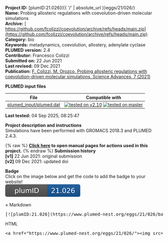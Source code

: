 **Project ID:** [plumID:21.026]({{ '/' | absolute_url }}eggs/21/026/)  
**Name:**  Probing allosteric regulations with coevolution-driven molecular simulations  
**Archive:** [ https://github.com/fcolizzi/coevolution/archive/refs/heads/main.zip](https://github.com/fcolizzi/coevolution/archive/refs/heads/main.zip)  
**Category:**  bio  
**Keywords:**  metadynamics, coevolution, allostery, adenylate cyclase  
**PLUMED version:**  2.4  
**Contributor:**  Francesco Colizzi  
**Submitted on:** 22 Jun 2021  
**Last revised:** 09 Dec 2021  
**Publication:** [F. Colizzi, M. Orozco, Probing allosteric regulations with coevolution-driven molecular simulations. Science Advances. 7 (2021)](http://dx.doi.org/10.1126/sciadv.abj0786)  
  
**PLUMED input files**  
  
| File     | Compatible with |  
|:--------:|:--------:|  
| [plumed_input/plumed.dat](./data/plumed_input/plumed.dat.md) |  [![tested on v2.10](https://img.shields.io/badge/v2.10-passing-green.svg)](data/plumed_input/plumed.dat.plumed.stderr) [![tested on master](https://img.shields.io/badge/master-passing-green.svg)](data/plumed_input/plumed.dat.plumed_master.stderr) |  
  
**Last tested:**  04 Sep 2025, 08:25:47
  
**Project description and instructions**  
Simulations have been performed with GROMACS 2018.3 and PLUMED 2.4.3.

  
{% raw %}
<b><a href="https://www.plumed.org/doc-master/user-doc/html/actionlist/?actions=PATHMSD,COM,WHOLEMOLECULES,DISTANCE,METAD,UNITS,PRINT,UPPER_WALLS" target="_blank">Click here</a> to open manual pages for actions used in this project.</b>
{% endraw %}
**Submission history**  
**[v1]** 22 Jun 2021: original submission  
**[v2]** 09 Dec 2021: updated doi  
  
**Badge**  
Click on the image below and get the code to add the badge to your website!  
<img src="./badge.svg" alt="plumeDnest:21.026" id="myBtn" class="badge">
<div id="myModal" class="modal">
  <div class="modal-content">
    <span class="close">&times;</span>
    Markdown<pre>[![plumID:21.026](https://www.plumed-nest.org/eggs/21/026/badge.svg)](https://www.plumed-nest.org/eggs/21/026/)</pre>
    HTML<pre>&lt;a href="https://www.plumed-nest.org/eggs/21/026/"&gt;&lt;img src="https://www.plumed-nest.org/eggs/21/026/badge.svg" alt="plumID:21.026"&gt;&lt;/a&gt;</pre>
  </div>
</div>
